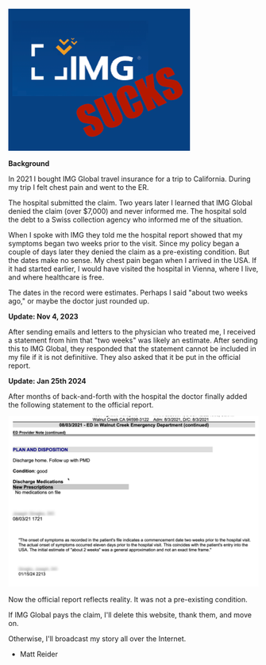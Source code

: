 ---
---

![img sucks](imgsucks.png)

**Background**

In 2021 I bought IMG Global travel insurance for a trip to California. During my trip I felt chest pain and went to the ER.

The hospital submitted the claim. Two years later I learned that IMG Global denied the claim (over $7,000) and never informed me. The hospital sold the debt to a Swiss collection agency who informed me of the situation.

When I spoke with IMG they told me the hospital report showed that my symptoms began two weeks prior to the visit. Since my policy began a couple of days later they denied the claim as a pre-existing condition. But the dates make no sense. My chest pain began when I arrived in the USA. If it had started earlier, I would have visited the hospital in Vienna, where I live, and where healthcare is free.

The dates in the record were estimates. Perhaps I said "about two weeks ago," or maybe the doctor just rounded up.

**Update: Nov 4, 2023**

After sending emails and letters to the physician who treated me, I received a statement from him that "two weeks" was likely an estimate. After sending this to IMG Global, they responded that the statement cannot be included in my file if it is not definitiive. They also asked that it be put in the official report.

**Update: Jan 25th 2024**

After months of back-and-forth with the hospital the doctor finally added the following statement to the official report.

![img sucks](ammended.png)

Now the official report reflects reality. It was not a pre-existing condition.

If IMG Global pays the claim, I'll delete this website, thank them, and move on. 

Otherwise, I'll broadcast my story all over the Internet.

- Matt Reider

